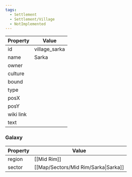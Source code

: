 ```yaml
---
tags:
  - Settlement
  - Settlement/Village
  - NotImplemented
---
```


| Property  | Value         |
| --------- | ------------- |
| id        | village_sarka |
| name      | Sarka         |
| owner     |               |
| culture   |               |
| bound     |               |
| type      |               |
| posX      |               |
| posY      |               |
| wiki link |               |
| text      |               |

### Galaxy
| Property | Value                                |
| -------- | ------------------------------------ |
| region   | [[Mid Rim]]                          |
| sector   | [[Map/Sectors/Mid Rim/Sarka\|Sarka]] |
